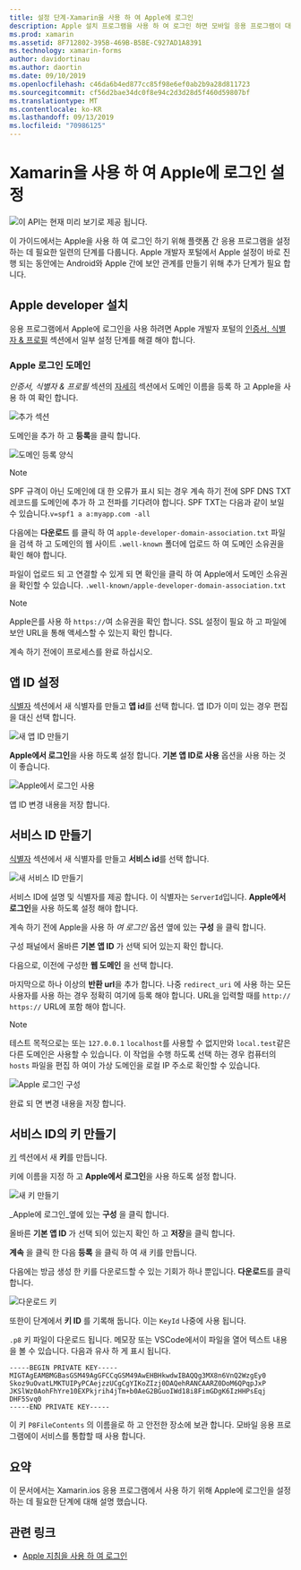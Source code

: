 ```yaml
---
title: 설정 단계-Xamarin을 사용 하 여 Apple에 로그인
description: Apple 설치 프로그램을 사용 하 여 로그인 하면 모바일 응용 프로그램이 대상으로 하는 다양 한 플랫폼에 따라 달라 집니다.
ms.prod: xamarin
ms.assetid: 8F712802-395B-469B-B5BE-C927AD1A8391
ms.technology: xamarin-forms
author: davidortinau
ms.author: daortin
ms.date: 09/10/2019
ms.openlocfilehash: c46da6b4ed877cc85f98e6ef0ab2b9a28d811723
ms.sourcegitcommit: cf56d2bae34dc0f8e94c2d3d28d5f460d59807bf
ms.translationtype: MT
ms.contentlocale: ko-KR
ms.lasthandoff: 09/13/2019
ms.locfileid: "70986125"
---
```

# <a name="setup-sign-in-with-apple-for-xamarinforms"></a>Xamarin을 사용 하 여 Apple에 로그인 설정

![이 API는 현재 미리 보기로 제공 됩니다.](~/media/shared/preview.png)

이 가이드에서는 Apple을 사용 하 여 로그인 하기 위해 플랫폼 간 응용 프로그램을 설정 하는 데 필요한 일련의 단계를 다룹니다. Apple 개발자 포털에서 Apple 설정이 바로 진행 되는 동안에는 Android와 Apple 간에 보안 관계를 만들기 위해 추가 단계가 필요 합니다. 

## <a name="apple-developer-setup"></a>Apple developer 설치

응용 프로그램에서 Apple에 로그인을 사용 하려면 Apple 개발자 포털의 [인증서, 식별자 & 프로필](https://developer.apple.com/account/resources/) 섹션에서 일부 설정 단계를 해결 해야 합니다.

### <a name="apple-sign-in-domain"></a>Apple 로그인 도메인

*인증서, 식별자 & 프로필* 섹션의 [자세히](https://developer.apple.com/account/resources/services/list) 섹션에서 도메인 이름을 등록 하 고 Apple을 사용 하 여 확인 합니다.

![추가 섹션](sign-in-images/readme-signin-domain-configure.png)

도메인을 추가 하 고 **등록**을 클릭 합니다.

![도메인 등록 양식](sign-in-images/readme-signin-domain-more.png)

> [!NOTE]
> SPF 규격이 아닌 도메인에 대 한 오류가 표시 되는 경우 계속 하기 전에 SPF DNS TXT 레코드를 도메인에 추가 하 고 전파를 기다려야 합니다. SPF TXT는 다음과 같이 보일 수 있습니다.`v=spf1 a a:myapp.com -all`

다음에는 **다운로드** 를 클릭 하 여 `apple-developer-domain-association.txt` 파일을 검색 하 고 도메인의 웹 사이트 `.well-known` 폴더에 업로드 하 여 도메인 소유권을 확인 해야 합니다.

파일이 업로드 되 고 연결할 수 있게 되 면 확인을 클릭 하 여 Apple에서 도메인 소유권을 확인할 수 있습니다. `.well-known/apple-developer-domain-association.txt`

> [!NOTE]
> Apple은를 사용 하 `https://`여 소유권을 확인 합니다. SSL 설정이 필요 하 고 파일에 보안 URL을 통해 액세스할 수 있는지 확인 합니다.

계속 하기 전에이 프로세스를 완료 하십시오.

## <a name="setup-your-app-id"></a>앱 ID 설정

[식별자](https://developer.apple.com/account/resources/identifiers/list) 섹션에서 새 식별자를 만들고 **앱 id**를 선택 합니다. 앱 ID가 이미 있는 경우 편집을 대신 선택 합니다.

![새 앱 ID 만들기](sign-in-images/readme-appid-create.png)

**Apple에서 로그인**을 사용 하도록 설정 합니다. **기본 앱 ID로 사용** 옵션을 사용 하는 것이 좋습니다.

![Apple에서 로그인 사용](sign-in-images/readme-appid-signin.png)

앱 ID 변경 내용을 저장 합니다.

## <a name="create-a-service-id"></a>서비스 ID 만들기

[식별자](https://developer.apple.com/account/resources/identifiers/list/serviceId) 섹션에서 새 식별자를 만들고 **서비스 id**를 선택 합니다.

![새 서비스 ID 만들기](sign-in-images/readme-serviceid-create.png)

서비스 ID에 설명 및 식별자를 제공 합니다.  이 식별자는 `ServerId`입니다.  **Apple에서 로그인**을 사용 하도록 설정 해야 합니다.

계속 하기 전에 Apple을 사용 하 _여 로그인_ 옵션 옆에 있는 **구성** 을 클릭 합니다.

구성 패널에서 올바른 **기본 앱 ID** 가 선택 되어 있는지 확인 합니다.

다음으로, 이전에 구성한 **웹 도메인** 을 선택 합니다.

마지막으로 하나 이상의 **반환 url**을 추가 합니다.  나중 `redirect_uri` 에 사용 하는 모든 사용자를 사용 하는 경우 정확히 여기에 등록 해야 합니다.  URL을 입력할 때를 `http://` `https://` URL에 포함 해야 합니다.

> [!NOTE]
> 테스트 목적으로는 또는 `127.0.0.1` `localhost`를 사용할 수 없지만와 `local.test`같은 다른 도메인은 사용할 수 있습니다.  이 작업을 수행 하도록 선택 하는 경우 컴퓨터의 `hosts` 파일을 편집 하 여이 가상 도메인을 로컬 IP 주소로 확인할 수 있습니다.

![Apple 로그인 구성](sign-in-images/readme-serviceid-configure.png)

완료 되 면 변경 내용을 저장 합니다.

## <a name="create-a-key-for-your-services-id"></a>서비스 ID의 키 만들기

[키](https://developer.apple.com/account/resources/authkeys/list) 섹션에서 새 **키**를 만듭니다.

키에 이름을 지정 하 고 **Apple에서 로그인**을 사용 하도록 설정 합니다.

![새 키 만들기](sign-in-images/readme-key-create.png)

_Apple에 로그인_옆에 있는 **구성** 을 클릭 합니다.

올바른 **기본 앱 ID** 가 선택 되어 있는지 확인 하 고 **저장**을 클릭 합니다.

**계속** 을 클릭 한 다음 **등록** 을 클릭 하 여 새 키를 만듭니다.

다음에는 방금 생성 한 키를 다운로드할 수 있는 기회가 하나 뿐입니다.  **다운로드**를 클릭합니다.

![다운로드 키](sign-in-images/readme-key-download.png)

또한이 단계에서 **키 ID** 를 기록해 둡니다. 이는 `KeyId` 나중에 사용 됩니다.

`.p8` 키 파일이 다운로드 됩니다.  메모장 또는 VSCode에서이 파일을 열어 텍스트 내용을 볼 수 있습니다.  다음과 유사 하 게 표시 됩니다.

```
-----BEGIN PRIVATE KEY-----
MIGTAgEAMBMGBasGSM49AgGFCCqGSM49AwEHBHkwdwIBAQQg3MX8n6VnQ2WzgEy0
Skoz9uOvatLMKTUIPyPCAejzzUCgCgYIKoZIzj0DAQehRANCAARZ0DoM6QPqpJxP
JKSlWz0AohFhYre10EXPkjrih4jTm+b0AeG2BGuoIWd18i8FimGDgK6IzHHPsEqj
DHF5Svq0
-----END PRIVATE KEY-----
```

이 키 `P8FileContents` 의 이름을로 하 고 안전한 장소에 보관 합니다. 모바일 응용 프로그램에이 서비스를 통합할 때 사용 합니다.

## <a name="summary"></a>요약

이 문서에서는 Xamarin.ios 응용 프로그램에서 사용 하기 위해 Apple에 로그인을 설정 하는 데 필요한 단계에 대해 설명 했습니다.

## <a name="related-links"></a>관련 링크

- [Apple 지침을 사용 하 여 로그인](https://developer.apple.com/design/human-interface-guidelines/sign-in-with-apple/overview/)
  